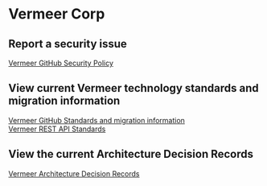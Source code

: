 # Vermeer Corp

## Report a security issue

[Vermeer GitHub Security Policy](https://github.com/vermeer-corp/.github/blob/main/SECURITY.md)

## View current Vermeer technology standards and migration information

[Vermeer GitHub Standards and migration information](https://tldr.vermeer.com/docs/default/component/pt-software-engineering-resources/github/)   
[Vermeer REST API Standards](https://tldr.vermeer.com/docs/default/component/pt-software-engineering-resources/rest-api/REST-API-development-standards/)   

## View the current Architecture Decision Records 

[Vermeer Architecture Decision Records](https://tldr.vermeer.com/adrs)
